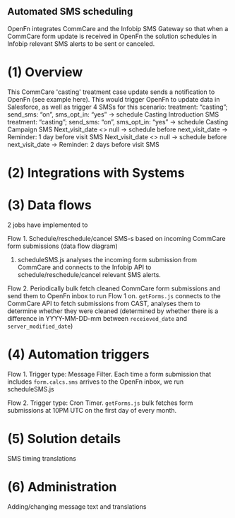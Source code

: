 ## Automated SMS scheduling

OpenFn integrates CommCare and the Infobip SMS Gateway so that when a CommCare form update is received in OpenFn the solution schedules in Infobip relevant SMS alerts to be sent or canceled.

# (1) Overview

This CommCare 'casting' treatment case update sends a notification to OpenFn (see example here). This would trigger OpenFn to update data in Salesforce, as well as trigger 4 SMSs for this scenario: 
treatment: “casting”; send_sms: “on”, sms_opt_in: “yes” -> schedule Casting Introduction SMS 
treatment: “casting”; send_sms: “on”, sms_opt_in: “yes” -> schedule Casting Campaign SMS
Next_visit_date <> null → schedule before next_visit_date → Reminder: 1 day before visit SMS
Next_visit_date <> null → schedule before next_visit_date → Reminder: 2 days before visit SMS

# (2) Integrations with Systems

# (3) Data flows

2 jobs have implemented to 

Flow 1. Schedule/reschedule/cancel SMS-s based on incoming CommCare form submissions (data flow diagram)
1. scheduleSMS.js analyses the incoming form submission from CommCare and connects to the Infobip API to schedule/reschedule/cancel relevant SMS alerts.


Flow 2. Periodically bulk fetch cleaned CommCare form submissions and send them to OpenFn inbox to run Flow 1 on.
`getForms.js` connects to the CommCare API to fetch submissions from CAST, analyses them to determine whether they were cleaned (determined by whether there is a difference in YYYY-MM-DD-mm between `receieved_date` and `server_modified_date`)

# (4) Automation triggers

Flow 1. Trigger type: Message Filter. Each time a form submission that includes `form.calcs.sms` arrives to the OpenFn inbox, we run scheduleSMS.js

Flow 2. Trigger type: Cron Timer. `getForms.js` bulk fetches form submissions at 10PM UTC on the first day of every month.

# (5) Solution details

SMS timing
translations

# (6) Administration

Adding/changing message text and translations



